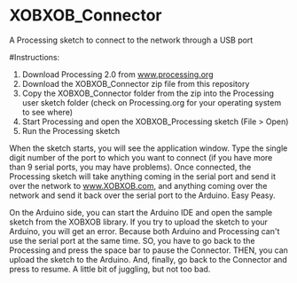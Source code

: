XOBXOB_Connector
================

A Processing sketch to connect to the network through a USB port

#Instructions:

1. Download Processing 2.0 from www.processing.org
2. Download the XOBXOB_Connector zip file from this repository
3. Copy the XOBXOB_Connector folder from the zip into the Processing user sketch folder (check on Processing.org for your operating system to see where)
4. Start Processing and open the XOBXOB_Processing sketch (File > Open)
5. Run the Processing sketch

When the sketch starts, you will see the application window. Type the single digit number of the port
to which you want to connect (if you have more than 9 serial ports, you may have problems).
Once connected, the Processing sketch will take anything coming in the serial port and send it over the
network to www.XOBXOB.com, and anything coming over the network and send it back over the serial port to the Arduino. Easy Peasy.

On the Arduino side, you can start the Arduino IDE and open the sample sketch from the XOBXOB library.
If you try to upload the sketch to your Arduino, you will get an error. Because both Arduino and Processing 
can't use the serial port at the same time. SO, you have to go back to the Processing and press the space bar to 
pause the Connector. THEN, you can upload the sketch to the Arduino. And, finally, go back to the 
Connector and press to resume. A little bit of juggling, but not too bad.
